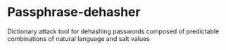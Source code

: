 # Passphrase-dehasher
Dictionary attack tool for dehashing passwords composed of predictable combinations of natural language and salt values

